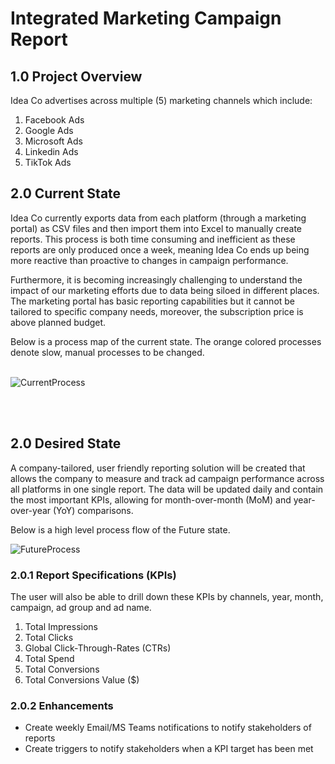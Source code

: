 # Integrated Marketing Campaign Report

## 1.0 Project Overview
Idea Co advertises across multiple (5) marketing channels which include:
1.	Facebook Ads
2.	Google Ads
3.	Microsoft Ads
4.	Linkedin Ads
5.	TikTok Ads

## 2.0 Current State
Idea Co currently exports data from each platform (through a marketing portal) as CSV files and then import them into Excel to manually create reports. This process is both time consuming and inefficient as these reports are only produced once a week, meaning Idea Co ends up being more reactive than proactive to changes in campaign performance.
<p>Furthermore, it is becoming increasingly challenging to understand the impact of our marketing efforts due to data being siloed in different places.
The marketing portal has basic reporting capabilities but it cannot be tailored to specific company needs, moreover, the subscription price is above planned budget.
<p> Below is a process map of the current state. The orange colored processes denote slow, manual processes to be changed.
<br>
<br>

![CurrentProcess](https://github.com/omari20/marketing_campaign_integrated_report/assets/74761870/77f77af9-f587-4cdd-b1e3-f392c86c7651)


<br>
<br>

## 2.0 Desired State
A company-tailored, user friendly reporting solution will be created that allows the company to measure and track ad campaign performance across all platforms in one single report. The data will be updated daily and contain the most important KPIs, allowing for month-over-month (MoM) and year-over-year (YoY) comparisons. 
<p>Below is a high level process flow of the Future state.
<br>


![FutureProcess](https://github.com/omari20/marketing_campaign_integrated_report/assets/74761870/d232e3bd-4098-4655-8c87-e4ac318a66d9)

### 2.0.1 Report Specifications (KPIs)
The user will also be able to drill down these KPIs by channels, year, month, campaign, ad group and ad name.
1. Total Impressions
2. Total Clicks
3. Global Click-Through-Rates (CTRs)
4. Total Spend
5. Total Conversions
6. Total Conversions Value ($)

### 2.0.2 Enhancements
- Create weekly Email/MS Teams notifications to notify stakeholders of reports
- Create triggers to notify stakeholders when a KPI target has been met 

